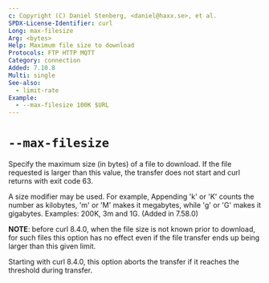 ```yaml
---
c: Copyright (C) Daniel Stenberg, <daniel@haxx.se>, et al.
SPDX-License-Identifier: curl
Long: max-filesize
Arg: <bytes>
Help: Maximum file size to download
Protocols: FTP HTTP MQTT
Category: connection
Added: 7.10.8
Multi: single
See-also:
  - limit-rate
Example:
  - --max-filesize 100K $URL
---
```


# `--max-filesize`

Specify the maximum size (in bytes) of a file to download. If the file
requested is larger than this value, the transfer does not start and curl
returns with exit code 63.

A size modifier may be used. For example, Appending 'k' or 'K' counts the
number as kilobytes, 'm' or 'M' makes it megabytes, while 'g' or 'G' makes it
gigabytes. Examples: 200K, 3m and 1G. (Added in 7.58.0)

**NOTE**: before curl 8.4.0, when the file size is not known prior to
download, for such files this option has no effect even if the file transfer
ends up being larger than this given limit.

Starting with curl 8.4.0, this option aborts the transfer if it reaches the
threshold during transfer.
